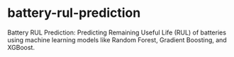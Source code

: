 # battery-rul-prediction
Battery RUL Prediction: Predicting Remaining Useful Life (RUL) of batteries using machine learning models like Random Forest, Gradient Boosting, and XGBoost.
